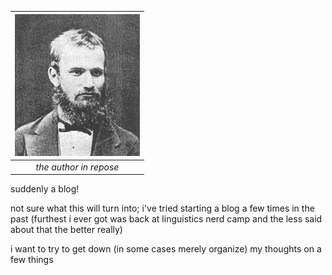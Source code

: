 |![image of young Jan Baudouin de Courtenay](images/young_jbdc.png)| 
|:--:|
| *the author in repose* |

suddenly a blog!

not sure what this will turn into; i've tried starting a blog a few times in the past (furthest i ever got was back at linguistics nerd camp and the less said about that the better really)

i want to try to get down (in some cases merely organize) my thoughts on a few things
